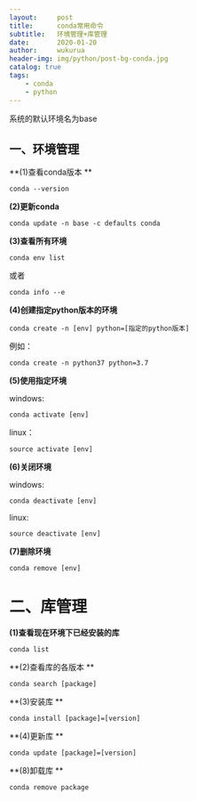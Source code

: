 ```yaml
---
layout:     post
title:      conda常用命令
subtitle:   环境管理+库管理
date:       2020-01-20
author:     wukurua
header-img: img/python/post-bg-conda.jpg
catalog: true
tags:
    - conda
    - python
---
```


系统的默认环境名为base

## 一、环境管理 ##

**(1)查看conda版本 **

	conda --version

**(2)更新conda**

	conda update -n base -c defaults conda

**(3)查看所有环境**

	conda env list  

或者

	conda info --e

**(4)创建指定python版本的环境**

	conda create -n [env] python=[指定的python版本]

例如：
	
	conda create -n python37 python=3.7

**(5)使用指定环境**

windows:

	conda activate [env]

linux：

	source activate [env]

**(6)关闭环境**

windows:

	conda deactivate [env]

linux:

	source deactivate [env]


**(7)删除环境**

	conda remove [env]

# 二、库管理 #

**(1)查看现在环境下已经安装的库**

	conda list

**(2)查看库的各版本 **

	conda search [package]

**(3)安装库 **

	conda install [package]=[version]

**(4)更新库 **

	conda update [package]=[version]

**(8)卸载库 **
	
	conda remove package